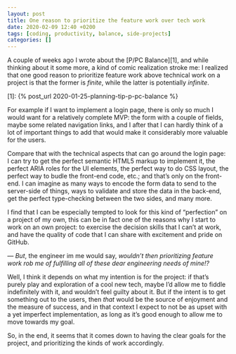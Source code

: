 ```yaml
---
layout: post
title: One reason to prioritize the feature work over tech work
date: 2020-02-09 12:40 +0200
tags: [coding, productivity, balance, side-projects]
categories: []
---
```


A couple of weeks ago I wrote about the [P/PC Balance][1], and while thinking about it some more, a kind of comic realization stroke me: I realized that one good reason to prioritize feature work above technical work on a project is that the former is _finite_, while the latter is potentially _infinite_.

[1]: {% post_url 2020-01-25-planning-tip-p-pc-balance %}


For example if I want to implement a login page, there is only so much I would want for a relatively complete MVP: the form with a couple of fields, maybe some related navigation links, and I after that I can hardly think of a lot of important things to add that would make it considerably more valuable for the users.

Compare that with the technical aspects that can go around the login page: I can try to get the perfect semantic HTML5 markup to implement it, the perfect ARIA roles for the UI elements, the perfect way to do CSS layout, the perfect way to budle the front-end code, etc.; and that’s only on the front-end. I can imagine as many ways to encode the form data to send to the server-side of things, ways to validate and store the data in the back-end, get the perfect type-checking between the two sides, and many more.

I find that I can be especially tempted to look for this kind of “perfection” on a project of my own, this can be in fact one of the reasons why I start to work on an own project: to exercise the decision skills that I can’t at work, and have the quality of code that I can share with excitement and pride on GitHub.

— _But_, the engineer im me would say, _wouldn’t then prioritizing feature work rob me of fulfilling all of these dear engineering needs of mine!?_

Well, I think it depends on what my intention is for the project: if that’s purely play and exploration of a cool new tech, maybe I’d allow me to fiddle indefinitely with it, and wouldn’t feel guilty about it. But if the intent is to get something out to the users, then _that_ would be the source of enjoyment and the measure of success, and in that context I expect to not be as upset with a yet imperfect implementation, as long as it’s good enough to allow me to move towards my goal.

So, in the end, it seems that it comes down to having the clear goals for the project, and prioritizing the kinds of work accordingly.
